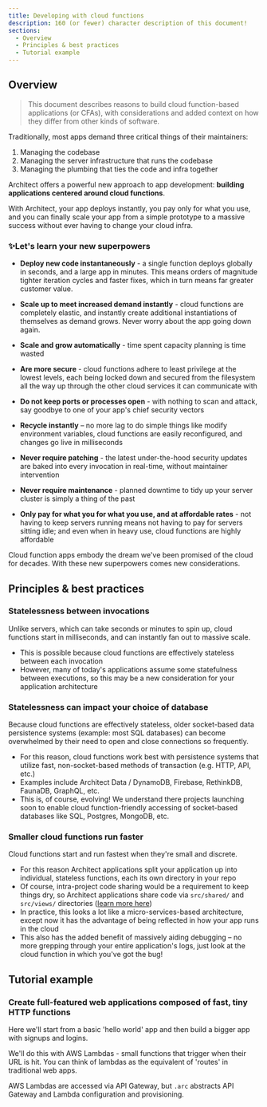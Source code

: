 ```yaml
---
title: Developing with cloud functions
description: 160 (or fewer) character description of this document!
sections:
  - Overview
  - Principles & best practices
  - Tutorial example
---
```


## Overview

> This document describes reasons to build cloud function-based applications (or CFAs), with considerations and added context on how they differ from other kinds of software.

Traditionally, most apps demand three critical things of their maintainers:

1. Managing the codebase
2. Managing the server infrastructure that runs the codebase
3. Managing the plumbing that ties the code and infra together

Architect offers a powerful new approach to app development: **building applications centered around cloud functions**.

With Architect, your app deploys instantly, you pay only for what you use, and you can finally scale your app from a simple prototype to a massive success without ever having to change your cloud infra.

### ✨Let's learn your new superpowers

- **Deploy new code instantaneously** - a single function deploys globally in seconds, and a large app in minutes. This means orders of magnitude tighter iteration cycles and faster fixes, which in turn means far greater customer value.

- **Scale up to meet increased demand instantly** - cloud functions are completely elastic, and instantly create additional instantiations of themselves as demand grows. Never worry about the app going down again.

- **Scale and grow automatically** - time spent capacity planning is time wasted

- **Are more secure** - cloud functions adhere to least privilege at the lowest levels, each being locked down and secured from the filesystem all the way up through the other cloud services it can communicate with

- **Do not keep ports or processes open** - with nothing to scan and attack, say goodbye to one of your app's chief security vectors

- **Recycle instantly** – no more lag to do simple things like modify environment variables, cloud functions are easily reconfigured, and changes go live in milliseconds

- **Never require patching** - the latest under-the-hood security updates are baked into every invocation in real-time, without maintainer intervention

- **Never require maintenance** - planned downtime to tidy up your server cluster is simply a thing of the past

- **Only pay for what you for what you use, and at affordable rates** - not having to keep servers running means not having to pay for servers sitting idle; and even when in heavy use, cloud functions are highly affordable

Cloud function apps embody the dream we've been promised of the cloud for decades. With these new superpowers comes new considerations.

## Principles & best practices

### Statelessness between invocations
Unlike servers, which can take seconds or minutes to spin up, cloud functions start in milliseconds, and can instantly fan out to massive scale.
- This is possible because cloud functions are effectively stateless between each invocation
- However, many of today's applications assume some statefulness between executions, so this may be a new consideration for your application architecture

### Statelessness can impact your choice of database
Because cloud functions are effectively stateless, older socket-based data persistence systems (example: most SQL databases) can become overwhelmed by their need to open and close connections so frequently.
- For this reason, cloud functions work best with persistence systems that utilize fast, non-socket-based methods of transaction (e.g. HTTP, API, etc.)
- Examples include Architect Data / DynamoDB, Firebase, RethinkDB, FaunaDB, GraphQL, etc.
- This is, of course, evolving! We understand there projects launching soon to enable cloud function-friendly accessing of socket-based databases like SQL, Postgres, MongoDB, etc.

### Smaller cloud functions run faster
Cloud functions start and run fastest when they're small and discrete.
- For this reason Architect applications split your application up into individual, stateless functions, each its own directory in your repo
- Of course, intra-project code sharing would be a requirement to keep things dry, so Architect applications share code via `src/shared/` and `src/views/` directories ([learn more here](/en/guides/tutorials/code-sharing-across-functions))
- In practice, this looks a lot like a micro-services-based architecture, except now it has the advantage of being reflected in how your app runs in the cloud
- This also has the added benefit of massively aiding debugging – no more grepping through your entire application's logs, just look at the cloud function in which you've got the bug!

## Tutorial example

### Create full-featured web applications composed of fast, tiny HTTP functions

Here we'll start from a basic 'hello world' app and then build a bigger app with signups and logins. 

We'll do this with AWS Lambdas - small functions that trigger when their URL is hit. You can think of lambdas as the equivalent of 'routes' in traditional web apps. 

AWS Lambdas are accessed via API Gateway, but `.arc` abstracts API Gateway and Lambda configuration and provisioning. 
